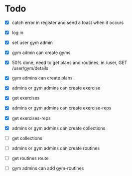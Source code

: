 # Todo
- [x] catch error in register and send a toast when it occurs
- [x] log in 
- [x] set user gym admin 
- [x] gym admin can create gyms
- [x] 50% done, need to get plans and routines, in /user, GET /user/gym/details
- [x] gym admins can create plans
- [x] admins or gym admins can create exercise
- [X] get exercises
- [x] admins or gym admins can create exercise-reps
- [x] get exercises-reps
- [x] admins or gym admins can create collections
- [ ] get collections
- [ ] admins or gym admins can create routines
- [ ] get routines route
- [ ] gym admins can add gym-routines


